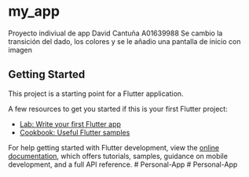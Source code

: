 # my_app

Proyecto indiviual de app
David Cantuña A01639988
Se cambio la transición del dado, los colores y se le añadio una pantalla de inicio con imagen

## Getting Started

This project is a starting point for a Flutter application.

A few resources to get you started if this is your first Flutter project:

- [Lab: Write your first Flutter app](https://docs.flutter.dev/get-started/codelab)
- [Cookbook: Useful Flutter samples](https://docs.flutter.dev/cookbook)

For help getting started with Flutter development, view the
[online documentation](https://docs.flutter.dev/), which offers tutorials,
samples, guidance on mobile development, and a full API reference.
#   P e r s o n a l - A p p 
 
 #   P e r s o n a l - A p p 
 
 